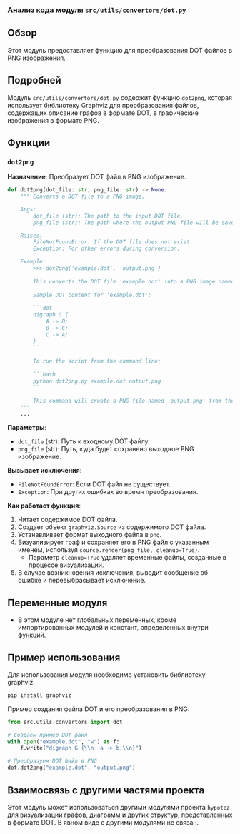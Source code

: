 ### Анализ кода модуля `src/utils/convertors/dot.py`

## Обзор

Этот модуль предоставляет функцию для преобразования DOT файлов в PNG изображения.

## Подробней

Модуль `src/utils/convertors/dot.py` содержит функцию `dot2png`, которая использует библиотеку Graphviz для преобразования файлов, содержащих описание графов в формате DOT, в графические изображения в формате PNG.

## Функции

### `dot2png`

**Назначение**: Преобразует DOT файл в PNG изображение.

```python
def dot2png(dot_file: str, png_file: str) -> None:
    """ Converts a DOT file to a PNG image.

    Args:
        dot_file (str): The path to the input DOT file.
        png_file (str): The path where the output PNG file will be saved.

    Raises:
        FileNotFoundError: If the DOT file does not exist.
        Exception: For other errors during conversion.

    Example:
        >>> dot2png('example.dot', 'output.png')
        
        This converts the DOT file 'example.dot' into a PNG image named 'output.png'.
        
        Sample DOT content for 'example.dot':
        
        ```dot
        digraph G {
            A -> B;
            B -> C;
            C -> A;
        }
        ```
        
        To run the script from the command line:
        
        ```bash
        python dot2png.py example.dot output.png
        ```

        This command will create a PNG file named 'output.png' from the graph defined in 'example.dot'.
    """
    ...
```

**Параметры**:

-   `dot_file` (str): Путь к входному DOT файлу.
-   `png_file` (str): Путь, куда будет сохранено выходное PNG изображение.

**Вызывает исключения**:

-   `FileNotFoundError`: Если DOT файл не существует.
-   `Exception`: При других ошибках во время преобразования.

**Как работает функция**:

1.  Читает содержимое DOT файла.
2.  Создает объект `graphviz.Source` из содержимого DOT файла.
3.  Устанавливает формат выходного файла в `png`.
4.  Визуализирует граф и сохраняет его в PNG файл с указанным именем, используя `source.render(png_file, cleanup=True)`.
    -   Параметр `cleanup=True` удаляет временные файлы, созданные в процессе визуализации.
5.  В случае возникновения исключения, выводит сообщение об ошибке и перевыбрасывает исключение.

## Переменные модуля

-   В этом модуле нет глобальных переменных, кроме импортированных модулей и констант, определенных внутри функций.

## Пример использования

Для использования модуля необходимо установить библиотеку graphviz.

```bash
pip install graphviz
```

Пример создания файла DOT и его преобразования в PNG:

```python
from src.utils.convertors import dot

# Создаем пример DOT файл
with open("example.dot", "w") as f:
    f.write("digraph G {\\n  a -> b;\\n}")

# Преобразуем DOT файл в PNG
dot.dot2png("example.dot", "output.png")
```

## Взаимосвязь с другими частями проекта

Этот модуль может использоваться другими модулями проекта `hypotez` для визуализации графов, диаграмм и других структур, представленных в формате DOT. В явном виде с другими модулями не связан.